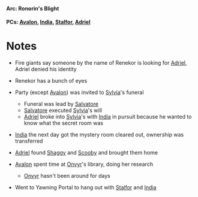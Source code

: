 #### Arc: Ronorin's Blight
#### PCs: [Avalon](PCs/Current/Avalon.md), [India](PCs/Current/India.md), [Stalfor](PCs/Current/Stalfor.md), [Adriel](PCs/Past/Adriel.md)

# Notes
- Fire giants say someone by the name of Renekor is looking for [Adriel](PCs/Past/Adriel.md), Adriel denied his identity
- Renekor has a bunch of eyes

- Party (except [Avalon](PCs/Current/Avalon.md)) was invited to [Sylvia](PCs/Past/Sylvia.md)'s funeral
	- Funeral was lead by [Salvatore](NPCs/Living/Salvatore.md)
	- [Salvatore](NPCs/Living/Salvatore.md) executed [Sylvia](PCs/Past/Sylvia.md)'s will
	- [Adriel](PCs/Past/Adriel.md) broke into [Sylvia](PCs/Past/Sylvia.md)'s with [India](PCs/Current/India.md) in pursuit because he wanted to know what the secret room was

- [India](PCs/Current/India.md) the next day got the mystery room cleared out, ownership was transferred
- [Adriel](PCs/Past/Adriel.md) found [Shaggy](NPCs/Living/Shaggy.md) and [Scooby](NPCs/Living/Scooby.md) and brought them home

- [Avalon](PCs/Current/Avalon.md) spent time at [Onvyr](NPCs/Living/Onvyr.md)'s library, doing her research
	- [Onvyr](NPCs/Living/Onvyr.md) hasn't been around for days

- Went to Yawning Portal to hang out with [Stalfor](PCs/Current/Stalfor.md) and [India](PCs/Current/India.md)
